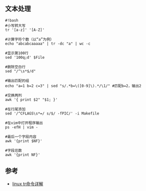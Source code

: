 ## 文本处理
```
#!bash
#小写转大写
tr '[a-z]' '[A-Z]'

#计算字符个数（以“a”为例）
echo "abcabcaaaaa" | tr -dc "a" | wc -c

#显示第100行
sed '100q;d' $File

#删除空白行
sed "/^\s*$/d"

#输出匹配的组
echo "a=1 b=2 c=3" | sed "s/.*b=\([0-9]\).*/\1/" #匹配b=2，输出2

#交换两列
awk '{ print $2" "$1; }'

#在行尾添加
sed '/^CFLAGS\s*=/ s/$/ -fPIC/' -i Makefile

#在vim中打开程序输出
ps -efH | vim -

#最后一个字段内容
awk '{print $NF}'

#字段总数
awk '{print NF}'
```

## 参考
* [linux tr命令详解](http://blog.sina.com.cn/s/blog_58c3f7960100uttl.html)